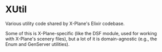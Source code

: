 # XUtil

Various utility code shared by X-Plane's Elixir codebase.

Some of this is X-Plane-specific (like the DSF module, used for working with X-Plane's scenery files),
but a lot of it is domain-agnostic (e.g., the Enum and GenServer utilities). 
